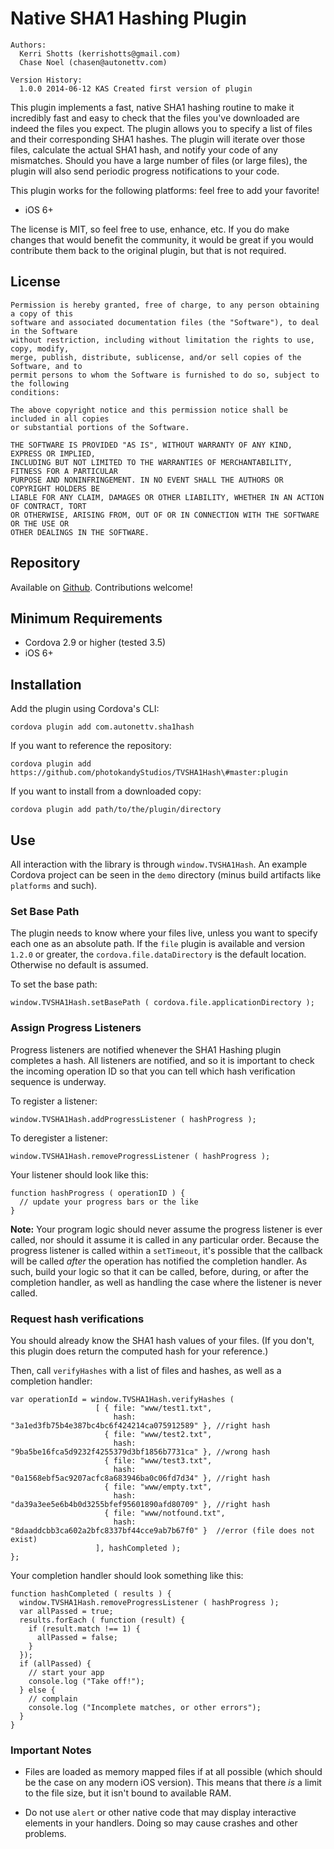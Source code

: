 # Native SHA1 Hashing Plugin

```
Authors:
  Kerri Shotts (kerrishotts@gmail.com)
  Chase Noel (chasen@autonettv.com)

Version History:
  1.0.0 2014-06-12 KAS Created first version of plugin
```

This plugin implements a fast, native SHA1 hashing routine to make it incredibly fast and easy to check that the files you've downloaded are indeed the files you expect. The plugin allows you to specify a list of files and their corresponding SHA1 hashes. The plugin will iterate over those files, calculate the actual SHA1 hash, and notify your code of any mismatches. Should you have a large number of files (or large files), the plugin will also send periodic progress notifications to your code.

This plugin works for the following platforms: feel free to add your favorite!

* iOS 6+

The license is MIT, so feel free to use, enhance, etc. If you do make changes that would benefit the community, it would be great if you would contribute them back to the original plugin, but that is not required.

## License

```
Permission is hereby granted, free of charge, to any person obtaining a copy of this
software and associated documentation files (the "Software"), to deal in the Software
without restriction, including without limitation the rights to use, copy, modify,
merge, publish, distribute, sublicense, and/or sell copies of the Software, and to
permit persons to whom the Software is furnished to do so, subject to the following
conditions:

The above copyright notice and this permission notice shall be included in all copies
or substantial portions of the Software.

THE SOFTWARE IS PROVIDED "AS IS", WITHOUT WARRANTY OF ANY KIND, EXPRESS OR IMPLIED,
INCLUDING BUT NOT LIMITED TO THE WARRANTIES OF MERCHANTABILITY, FITNESS FOR A PARTICULAR
PURPOSE AND NONINFRINGEMENT. IN NO EVENT SHALL THE AUTHORS OR COPYRIGHT HOLDERS BE
LIABLE FOR ANY CLAIM, DAMAGES OR OTHER LIABILITY, WHETHER IN AN ACTION OF CONTRACT, TORT
OR OTHERWISE, ARISING FROM, OUT OF OR IN CONNECTION WITH THE SOFTWARE OR THE USE OR
OTHER DEALINGS IN THE SOFTWARE.
```

## Repository

Available on [Github](https://github.com/photokandyStudios/TVSHA1Hash). Contributions welcome!

## Minimum Requirements

* Cordova 2.9 or higher (tested 3.5)
* iOS 6+

## Installation

Add the plugin using Cordova's CLI:

```
cordova plugin add com.autonettv.sha1hash
```

If you want to reference the repository:

```
cordova plugin add https://github.com/photokandyStudios/TVSHA1Hash\#master:plugin
```

If you want to install from a downloaded copy:

```
cordova plugin add path/to/the/plugin/directory
```

## Use

All interaction with the library is through `window.TVSHA1Hash`. An example Cordova project can be seen in the `demo` directory (minus build artifacts like `platforms` and such).

### Set Base Path

The plugin needs to know where your files live, unless you want to specify each one as an absolute path. If the `file` plugin is available and version `1.2.0` or greater, the `cordova.file.dataDirectory` is the default location. Otherwise no default is assumed.

To set the base path:

```
window.TVSHA1Hash.setBasePath ( cordova.file.applicationDirectory );
```

### Assign Progress Listeners

Progress listeners are notified whenever the SHA1 Hashing plugin completes a hash. All listeners are notified, and so it is important to check the incoming operation ID so that you can tell which hash verification sequence is underway.

To register a listener:

```
window.TVSHA1Hash.addProgressListener ( hashProgress );
```

To deregister a listener:

```
window.TVSHA1Hash.removeProgressListener ( hashProgress );
```

Your listener should look like this:

```
function hashProgress ( operationID ) {
  // update your progress bars or the like
}
```

**Note:** Your program logic should never assume the progress listener is ever called, nor should it assume it is called in any particular order. Because the progress listener is called within a `setTimeout`, it's possible that the callback will be called *after* the operation has notified the completion handler. As such, build your logic so that it can be called, before, during, or after the completion handler, as well as handling the case where the listener is never called.

### Request hash verifications

You should already know the SHA1 hash values of your files. (If you don't, this plugin does return the computed hash for your reference.) 

Then, call `verifyHashes` with a list of files and hashes, as well as a completion handler:

```
var operationId = window.TVSHA1Hash.verifyHashes ( 
                   [ { file: "www/test1.txt", 
                       hash: "3a1ed3fb75b4e387bc4bc6f424214ca075912589" }, //right hash
                     { file: "www/test2.txt", 
                       hash: "9ba5be16fca5d9232f4255379d3bf1856b7731ca" }, //wrong hash
                     { file: "www/test3.txt", 
                       hash: "0a1568ebf5ac9207acfc8a683946ba0c06fd7d34" }, //right hash
                     { file: "www/empty.txt",  
                       hash: "da39a3ee5e6b4b0d3255bfef95601890afd80709" }, //right hash
                     { file: "www/notfound.txt", 
                       hash: "8daaddcbb3ca602a2bfc8337bf44cce9ab7b67f0" }  //error (file does not exist)
                   ], hashCompleted );
};
```

Your completion handler should look something like this:

```
function hashCompleted ( results ) {
  window.TVSHA1Hash.removeProgressListener ( hashProgress );
  var allPassed = true;
  results.forEach ( function (result) {
    if (result.match !== 1) {
      allPassed = false;
    }
  });
  if (allPassed) {
    // start your app
    console.log ("Take off!");
  } else {
    // complain
    console.log ("Incomplete matches, or other errors");
  }
}
```

### Important Notes

* Files are loaded as memory mapped files if at all possible (which should be the case on any modern iOS version). This means that there *is* a limit to the file size, but it isn't bound to available RAM.

* Do not use `alert` or other native code that may display interactive elements in your handlers. Doing so may cause crashes and other problems.


